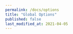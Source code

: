```yaml
---
permalink: /docs/options
title: "Global Options"
published: false
last_modified_at: 2021-04-05
---
```

